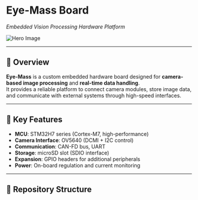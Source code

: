 # Eye-Mass Board  
*Embedded Vision Processing Hardware Platform*

![Hero Image](docs/images/assembled.jpg)

---

## 🔎 Overview
**Eye-Mass** is a custom embedded hardware board designed for **camera-based image processing** and **real-time data handling**.  
It provides a reliable platform to connect camera modules, store image data, and communicate with external systems through high-speed interfaces.

---

## 🔧 Key Features
- **MCU**: STM32H7 series (Cortex-M7, high-performance)
- **Camera Interface**: OV5640 (DCMI + I2C control)
- **Communication**: CAN-FD bus, UART
- **Storage**: microSD slot (SDIO interface)
- **Expansion**: GPIO headers for additional peripherals
- **Power**: On-board regulation and current monitoring

---

## 📂 Repository Structure
